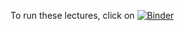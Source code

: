 To run these lectures, click on [![Binder](https://mybinder.org/badge_logo.svg)](https://mybinder.org/v2/gh/Krastanov/autodiff_lecture/master)
